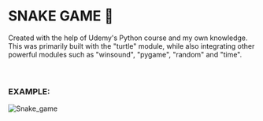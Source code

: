 # SNAKE GAME 🐍


Created with the help of Udemy's Python course and my own knowledge. This was primarily built with the "turtle" module, while also integrating other powerful modules such as "winsound", "pygame", "random" and "time". 
<br>
<br>
<br>
### EXAMPLE:
![Snake_game](https://github.com/NghiaLam2026/Snake_Game/assets/118234173/be35eeb7-ded1-46b0-b8cd-5d5e85d7d53e)

